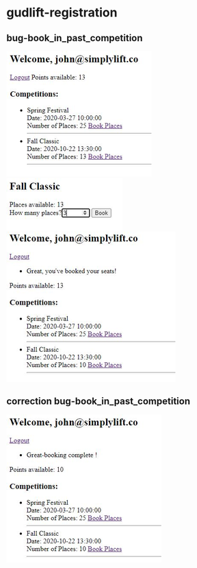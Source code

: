 # gudlift-registration

## bug-book_in_past_competition

![Alt text](https://github.com/molly-muffin/P11_OC_Gudlft/blob/4.bug-book_in_past_competition/Python_Testing-master/images/error1.JPG)  
![Alt text](https://github.com/molly-muffin/P11_OC_Gudlft/blob/4.bug-book_in_past_competition/Python_Testing-master/images/error2.JPG)  
![Alt text](https://github.com/molly-muffin/P11_OC_Gudlft/blob/4.bug-book_in_past_competition/Python_Testing-master/images/error3.JPG)

## correction bug-book_in_past_competition
![Alt text](https://github.com/molly-muffin/P11_OC_Gudlft/blob/4.bug-book_in_past_competition/Python_Testing-master/images/correction1.JPG)
